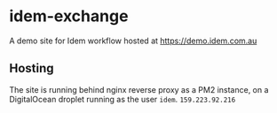 # idem-exchange
A demo site for Idem workflow hosted at https://demo.idem.com.au

## Hosting

The site is running behind nginx reverse proxy as a PM2 instance, on a DigitalOcean droplet running as the user `idem`.  `159.223.92.216`
